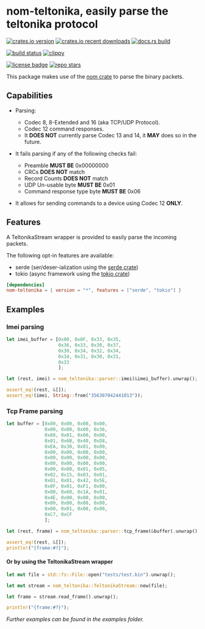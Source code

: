 # nom-teltonika, easily parse the teltonika protocol

[![crates.io version](https://img.shields.io/crates/v/nom-teltonika?style=flat-square)](https://crates.io/crates/nom-teltonika)
[![crates.io recent downloads](https://img.shields.io/crates/dr/nom-teltonika?style=flat-square)](https://crates.io/crates/nom-teltonika)
[![docs.rs build](https://img.shields.io/docsrs/nom-teltonika?style=flat-square)](https://docs.rs/nom-teltonika)

[![build status](https://github.com/DamianoPellegrini/nom-teltonika/actions/workflows/test_and_release.yml/badge.svg)](https://github.com/DamianoPellegrini/nom-teltonika/actions/workflows/test_and_release.yml)
[![clippy](https://github.com/DamianoPellegrini/nom-teltonika/actions/workflows/clippy.yml/badge.svg)](https://github.com/DamianoPellegrini/nom-teltonika/actions/workflows/clippy.yml)

[![license badge](https://img.shields.io/crates/l/nom-teltonika?style=flat-square)](https://crates.io/crates/nom-teltonika)
[![repo stars](https://img.shields.io/github/stars/DamianoPellegrini/nom-teltonika?style=social)](https://github.com/DamianoPellegrini/nom-teltonika)

This package makes use of the [nom crate](https://docs.rs/nom) to parse the binary packets.

## Capabilities

- Parsing:
  - Codec 8, 8-Extended and 16 (aka TCP/UDP Protocol).
  - Codec 12 command responses.
  - It **DOES NOT** currently parse Codec 13 and 14, it **MAY** does so in the future.

- It fails parsing if any of the following checks fail:
  - Preamble **MUST BE** 0x00000000
  - CRCs **DOES NOT** match
  - Record Counts **DOES NOT** match
  - UDP Un-usable byte **MUST BE** 0x01
  - Command response type byte **MUST BE** 0x06

- It allows for sending commands to a device using Codec 12 **ONLY**.

## Features

A TeltonikaStream wrapper is provided to easily parse the incoming packets.

The following opt-in features are available:

- serde (ser/deser-ialization using the [serde crate](https://docs.rs/serde))
- tokio (async framework using the [tokio crate](https://docs.rs/tokio))

```toml
[dependencies]
nom-teltonika = { version = "*", features = ["serde", "tokio"] }
```

## Examples

### Imei parsing

```rust
let imei_buffer = [0x00, 0x0F, 0x33, 0x35,
                   0x36, 0x33, 0x30, 0x37,
                   0x30, 0x34, 0x32, 0x34,
                   0x34, 0x31, 0x30, 0x31,
                   0x33
                   ];

let (rest, imei) = nom_teltonika::parser::imei(&imei_buffer).unwrap();

assert_eq!(rest, &[]);
assert_eq!(imei, String::from("356307042441013"));
```

### Tcp Frame parsing

```rust
let buffer = [0x00, 0x00, 0x00, 0x00,
              0x00, 0x00, 0x00, 0x36,
              0x08, 0x01, 0x00, 0x00,
              0x01, 0x6B, 0x40, 0xD8,
              0xEA, 0x30, 0x01, 0x00,
              0x00, 0x00, 0x00, 0x00,
              0x00, 0x00, 0x00, 0x00,
              0x00, 0x00, 0x00, 0x00,
              0x00, 0x00, 0x01, 0x05,
              0x02, 0x15, 0x03, 0x01,
              0x01, 0x01, 0x42, 0x5E,
              0x0F, 0x01, 0xF1, 0x00,
              0x00, 0x60, 0x1A, 0x01,
              0x4E, 0x00, 0x00, 0x00,
              0x00, 0x00, 0x00, 0x00,
              0x00, 0x01, 0x00, 0x00,
              0xC7, 0xCF
              ];

let (rest, frame) = nom_teltonika::parser::tcp_frame(&buffer).unwrap();

assert_eq!(rest, &[]);
println!("{frame:#?}");
```

#### Or by using the TeltonikaStream wrapper

```rust
let mut file = std::fs::File::open("tests/test.bin").unwrap();

let mut stream = nom_teltonika::TeltonikaStream::new(file);

let frame = stream.read_frame().unwrap();

println!("{frame:#?}");
```

*Further examples can be found in the examples folder.*
